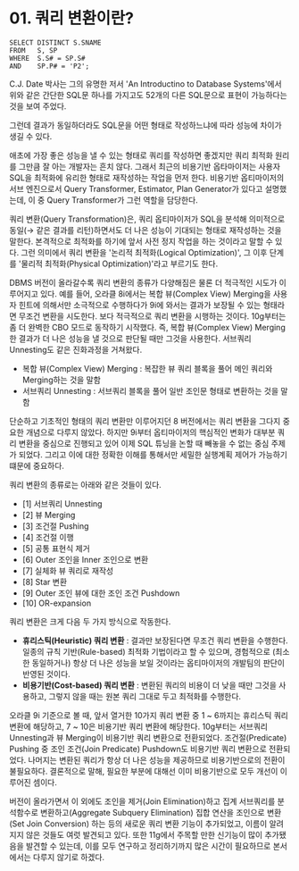# 01. 쿼리 변환이란?


```
SELECT DISTINCT S.SNAME
FROM   S, SP
WHERE  S.S# = SP.S#
AND    SP.P# = 'P2';
```
C.J. Date 박사는 그의 유명한 저서 'An Introductino to Database Systems'에서 위와 같은 간단한 SQL문 하나를 가지고도 52개의 다른 SQL문으로 표현이 가능하다는 것을 보여 주었다.

그런데 결과가 동일하더라도 SQL문을 어떤 형태로 작성하느냐에 따라 성능에 차이가 생길 수 있다.

애초에 가장 좋은 성능을 낼 수 있는 형태로 쿼리를 작성하면 좋겠지만 쿼리 최적화 원리를 그만큼 잘 아는 개발자는 흔치 않다.
그래서 최근의 비용기반 옵타마이저는 사용자 SQL을 최적화에 유리한 형태로 재작성하는 작업을 먼저 한다.
비용기반 옵티마이저의 서브 엔진으로서 Query Transformer, Estimator, Plan Generator가 있다고 설명했는데, 이 중 Query Transformer가 그런 역할을 담당한다.

쿼리 변환(Query Transformation)은, 쿼리 옵티마이저가 SQL을 분석해 의미적으로 동일(→ 같은 결과를 리턴)하면서도 더 나은 성능이 기대되는 형태로 재작성하는 것을 말한다.
본격적으로 최적화를 하기에 앞서 사전 정지 작업을 하는 것이라고 말할 수 있다.
그런 의미에서 쿼리 변환을 '논리적 최적화(Logical Optimization)', 그 이후 단계를 '물리적 최적화(Physical Optimization)'라고 부르기도 한다.

DBMS 버전이 올라갈수록 쿼리 변환의 종류가 다양해짐은 물론 더 적극적인 시도가 이루어지고 있다.
예를 들어, 오라클 8i에서는 복합 뷰(Complex View) Merging을 사용자 힌트에 의해서만 소극적으로 수행하다가 9i에 와서는 결과가 보장될 수 있는 형태라면 무조건 변환을 시도한다.
보다 적극적으로 쿼리 변환을 시행하는 것이다. 10g부터는 좀 더 완벽한 CBO 모드로 동작하기 시작했다.
즉, 복합 뷰(Complex View) Merging한 결과가 더 나은 성능을 낼 것으로 판단될 때만 그것을 사용한다. 서브쿼리 Unnesting도 같은 진화과정을 거쳐왔다.
- 복합 뷰(Complex View) Merging : 복잡한 뷰 쿼리 블록을 풀어 메인 쿼리와 Merging하는 것을 말함
- 서브쿼리 Unnesting : 서브쿼리 블록을 풀어 일반 조인문 형태로 변환하는 것을 말함

단순하고 기초적인 형태의 쿼리 변환만 이루어지던 8 버전에서는 쿼리 변환을 그다지 중요한 개념으로 다루지 않았다.
하지만 9i부터 옵티마이저의 핵심적인 변화가 대부분 쿼리 변환을 중심으로 진행되고 있어 이제 SQL 튜닝을 논할 때 빼놓을 수 없는 중심 주제가 되었다.
그리고 이에 대한 정확한 이해를 통해서만 세밀한 실행계획 제어가 가능하기 떄문에 중요하다.

쿼리 변환의 종류로는 아래와 같은 것들이 있다.

- [1] 서브쿼리 Unnesting
- [2] 뷰 Merging
- [3] 조건절 Pushing
- [4] 조건절 이행
- [5] 공통 표현식 제거
- [6] Outer 조인을 Inner 조인으로 변환
- [7] 실체화 뷰 쿼리로 재작성
- [8] Star 변환
- [9] Outer 조인 뷰에 대한 조인 조건 Pushdown
- [10] OR-expansion

쿼리 변환은 크게 다음 두 가지 방식으로 작동한다.
- **휴리스틱(Heuristic) 쿼리 변환** : 결과만 보장된다면 무조건 쿼리 변환을 수행한다.
  일종의 규칙 기반(Rule-based) 최적화 기법이라고 할 수 있으며, 경험적으로 (최소한 동일하거나) 항상 더 나은 성능을 보일 것이라는 옵티마이저의 개발팀의 판단이 반영된 것이다.
- **비용기반(Cost-based) 쿼리 변환** : 변환된 쿼리의 비용이 더 낮을 때만 그것을 사용하고, 그렇지 않을 때는 원본 쿼리 그대로 두고 최적화를 수행한다.

오라클 9i 기준으로 볼 때, 앞서 열거한 10가지 쿼리 변환 중 1 ~ 6까지는 휴리스틱 쿼리 변환에 해당하고, 7 ~ 10은 비용기반 쿼리 변환에 해당한다.
10g부터는 서브쿼리 Unnesting과 뷰 Merging이 비용기반 쿼리 변환으로 전환되었다. 조건절(Predicate) Pushing 중 조인 조건(Join Predicate) Pushdown도 비용기반 쿼리 변환으로 전환되었다.
나머지는 변환된 쿼리가 항상 더 나은 성능을 제공하므로 비용기반으로의 전환이 불필요하다. 결론적으로 말해, 필요한 부분에 대해선 이미 비용기반으로 모두 개선이 이루어진 셈이다.

버전이 올라가면서 이 외에도 조인을 제거(Join Elimination)하고 집계 서브쿼리를 분석함수로 변환하고(Aggregate Subquery Elimination) 집합 연산을 조인으로 변환(Set Join Conversion)
하는 등의 새로운 쿼리 변환 기능이 추가되었고, 이름이 알려지지 않은 것들도 여럿 발견되고 있다.
또한 11g에서 주목할 만한 신기능이 많이 추가됐음을 발견할 수 있는데, 이를 모두 연구하고 정리하기까지 많은 시간이 필요하므로 본서에서는 다루지 않기로 하겠다.